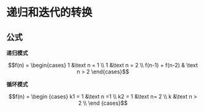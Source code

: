# 递归和迭代的转换

## 公式

**递归模式**

```math
f(n) = \begin{cases}
  1 &\text n = 1 \\
  1 &\text n = 2 \\
  f(n-1) + f(n-2) & \text n > 2
\end{cases}
```

**循环模式**

```math
f(n) = \begin {cases}
k1 = 1 &\text n =1 \\
k2 = 1 &\text n= 2 \\
k  &\text  n > 2 \\


\end {cases}
```